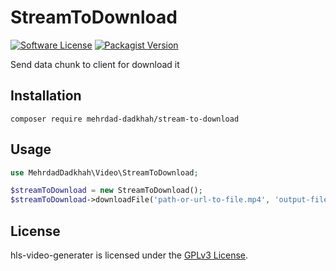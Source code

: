# StreamToDownload

[![Software License](https://img.shields.io/badge/license-GPL-brightgreen.svg?style=flat-square)](LICENSE)
[![Packagist Version](https://img.shields.io/packagist/v/Mehrdad-Dadkhah/stream-to-download.svg?style=flat-square)](https://packagist.org/packages/Mehrdad-Dadkhah/stream-to-download)


Send data chunk to client for download it

## Installation

```
composer require mehrdad-dadkhah/stream-to-download
```

## Usage

```PHP
use MehrdadDadkhah\Video\StreamToDownload;

$streamToDownload = new StreamToDownload();
$streamToDownload->downloadFile('path-or-url-to-file.mp4', 'output-file-name.mp4');
```

## License

hls-video-generater is licensed under the [GPLv3 License](http://opensource.org/licenses/GPL).